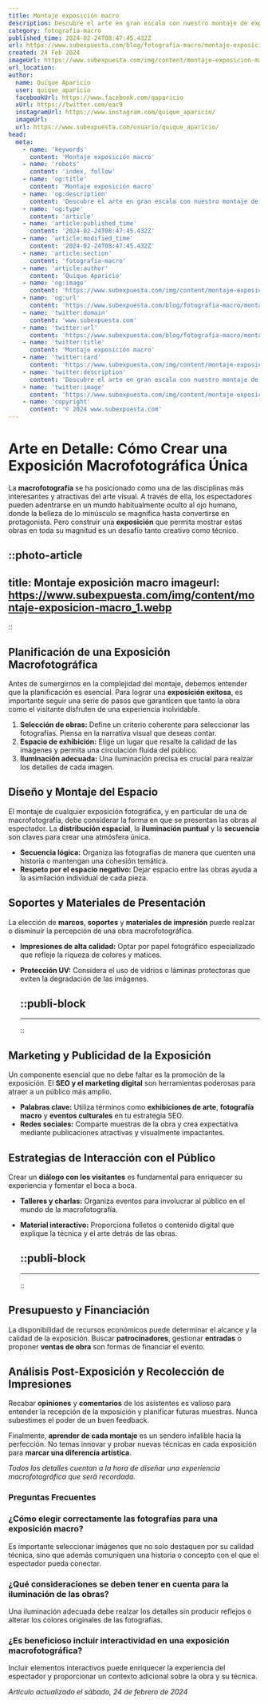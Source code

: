 ```yaml
---
title: Montaje exposición macro
description: Descubre el arte en gran escala con nuestro montaje de exposición macro. Experiencias únicas y creaciones espectaculares te esperan.
category: fotografia-macro
published_time: 2024-02-24T08:47:45.432Z
url: https://www.subexpuesta.com/blog/fotografia-macro/montaje-exposicion-macro
created: 24 Feb 2024
imageUrl: https://www.subexpuesta.com/img/content/montaje-exposicion-macro_1.webp
url_location:
author:
  name: Quique Aparicio
  user: quique_aparicio
  facebookUrl: https://www.facebook.com/qaparicio
  xUrl: https://twitter.com/eac9
  instagramUrl: https://www.instagram.com/quique_aparicio/
  imageUrl: 
  url: https://www.subexpuesta.com/usuario/quique_aparicio/
head:
  meta:
    - name: 'keywords'
      content: 'Montaje exposición macro'
    - name: 'robots'
      content: 'index, follow'
    - name: 'og:title'
      content: 'Montaje exposición macro'
    - name: 'og:description'
      content: 'Descubre el arte en gran escala con nuestro montaje de exposición macro. Experiencias únicas y creaciones espectaculares te esperan.'
    - name: 'og:type'
      content: 'article'
    - name: 'article:published_time'
      content: '2024-02-24T08:47:45.432Z'
    - name: 'article:modified_time'
      content: '2024-02-24T08:47:45.432Z'
    - name: 'article:section'
      content: 'fotografia-macro'
    - name: 'article:author'
      content: 'Quique Aparicio'
    - name: 'og:image'
      content: 'https://www.subexpuesta.com/img/content/montaje-exposicion-macro_1.webp'
    - name: 'og:url'
      content: 'https://www.subexpuesta.com/blog/fotografia-macro/montaje-exposicion-macro'
    - name: 'twitter:domain'
      content: 'www.subexpuesta.com'
    - name: 'twitter:url'
      content: 'https://www.subexpuesta.com/blog/fotografia-macro/montaje-exposicion-macro'
    - name: 'twitter:title'
      content: 'Montaje exposición macro'
    - name: 'twitter:card'
      content: 'https://www.subexpuesta.com/img/content/montaje-exposicion-macro_1.webp'
    - name: 'twitter:description'
      content: 'Descubre el arte en gran escala con nuestro montaje de exposición macro. Experiencias únicas y creaciones espectaculares te esperan.'
    - name: 'twitter:image'
      content: 'https://www.subexpuesta.com/img/content/montaje-exposicion-macro_1.webp'
    - name: 'copyright'
      content: '© 2024 www.subexpuesta.com'
---
```

# Arte en Detalle: Cómo Crear una Exposición Macrofotográfica Única

La **macrofotografía** se ha posicionado como una de las disciplinas más interesantes y atractivas del arte visual. A través de ella, los espectadores pueden adentrarse en un mundo habitualmente oculto al ojo humano, donde la belleza de lo minúsculo se magnifica hasta convertirse en protagonista. Pero construir una **exposición** que permita mostrar estas obras en toda su magnitud es un desafío tanto creativo como técnico.


::photo-article
---
title: Montaje exposición macro
imageurl: https://www.subexpuesta.com/img/content/montaje-exposicion-macro_1.webp
---
::


## Planificación de una Exposición Macrofotográfica

Antes de sumergirnos en la complejidad del montaje, debemos entender que la planificación es esencial. Para lograr una **exposición exitosa**, es importante seguir una serie de pasos que garanticen que tanto la obra como el visitante disfruten de una experiencia inolvidable.

1. **Selección de obras:** Define un criterio coherente para seleccionar las fotografías. Piensa en la narrativa visual que deseas contar.
2. **Espacio de exhibición:** Elige un lugar que resalte la calidad de las imágenes y permita una circulación fluida del público.
3. **Iluminación adecuada:** Una iluminación precisa es crucial para realzar los detalles de cada imagen.

## Diseño y Montaje del Espacio

El montaje de cualquier exposición fotográfica, y en particular de una de macrofotografía, debe considerar la forma en que se presentan las obras al espectador. La **distribución espacial**, la **iluminación puntual** y la **secuencia** son claves para crear una atmósfera única.

- **Secuencia lógica:** Organiza las fotografías de manera que cuenten una historia o mantengan una cohesión temática.
- **Respeto por el espacio negativo:** Dejar espacio entre las obras ayuda a la asimilación individual de cada pieza.
  
## Soportes y Materiales de Presentación

La elección de **marcos**, **soportes** y **materiales de impresión** puede realzar o disminuir la percepción de una obra macrofotográfica.

- **Impresiones de alta calidad:** Optar por papel fotográfico especializado que refleje la riqueza de colores y matices.
- **Protección UV:** Considera el uso de vidrios o láminas protectoras que eviten la degradación de las imágenes.


  ::publi-block
  ---
  ---
  ::
  
  
## Marketing y Publicidad de la Exposición

Un componente esencial que no debe faltar es la promoción de la exposición. El **SEO y el marketing digital** son herramientas poderosas para atraer a un público más amplio.

- **Palabras clave:** Utiliza términos como **exhibiciones de arte**, **fotografía macro** y **eventos culturales** en tu estrategia SEO.
- **Redes sociales:** Comparte muestras de la obra y crea expectativa mediante publicaciones atractivas y visualmente impactantes.

## Estrategias de Interacción con el Público

Crear un **diálogo con los visitantes** es fundamental para enriquecer su experiencia y fomentar el boca a boca.

- **Talleres y charlas:** Organiza eventos para involucrar al público en el mundo de la macrofotografía.
- **Material interactivo:** Proporciona folletos o contenido digital que explique la técnica y el arte detrás de las obras.


  ::publi-block
  ---
  ---
  ::
  
  
## Presupuesto y Financiación

La disponibilidad de recursos económicos puede determinar el alcance y la calidad de la exposición. Buscar **patrocinadores**, gestionar **entradas** o proponer **ventas de obra** son formas de financiar el evento.

## Análisis Post-Exposición y Recolección de Impresiones

Recabar **opiniones** y **comentarios** de los asistentes es valioso para entender la recepción de la exposición y planificar futuras muestras. Nunca subestimes el poder de un buen feedback.

Finalmente, **aprender de cada montaje** es un sendero infalible hacia la perfección. No temas innovar y probar nuevas técnicas en cada exposición para **marcar una diferencia artística**.

*Todos los detalles cuentan a la hora de diseñar una experiencia macrofotográfica que será recordada.*

### Preguntas Frecuentes

### ¿Cómo elegir correctamente las fotografías para una exposición macro?
Es importante seleccionar imágenes que no solo destaquen por su calidad técnica, sino que además comuniquen una historia o concepto con el que el espectador pueda conectar.

### ¿Qué consideraciones se deben tener en cuenta para la iluminación de las obras?
Una iluminación adecuada debe realzar los detalles sin producir reflejos o alterar los colores originales de las fotografías.

### ¿Es beneficioso incluir interactividad en una exposición macrofotográfica?
Incluir elementos interactivos puede enriquecer la experiencia del espectador y proporcionar un contexto adicional sobre la obra y su técnica.

_Artículo actualizado el sábado, 24 de febrero de 2024_
